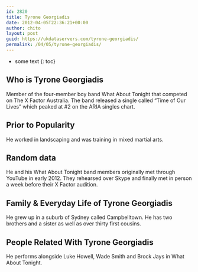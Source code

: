 ```yaml
---
id: 2820
title: Tyrone Georgiadis
date: 2012-04-05T22:36:21+00:00
author: chito
layout: post
guid: https://ukdataservers.com/tyrone-georgiadis/
permalink: /04/05/tyrone-georgiadis/
---
```


* some text
{: toc}
          
          
## Who is  Tyrone Georgiadis
                  
                  
                  
Member of the four-member boy band What About Tonight that competed on The X Factor Australia. The band released a single called &#8220;Time of Our Lives&#8221; which peaked at #2 on the ARIA singles chart.
                  
                
                
                
## Prior to Popularity 
                  
                  
                  
He worked in landscaping and was training in mixed martial arts.
                  
                
                
                
## Random data 
                  
                  
                  
He and his What About Tonight band members originally met through YouTube in early 2012. They rehearsed over Skype and finally met in person a week before their X Factor audition.
                  
                
                
                
## Family & Everyday Life of Tyrone Georgiadis
                  
                  
                  
He grew up in a suburb of Sydney called Campbelltown. He has two brothers and a sister as well as over thirty first cousins.
                  
                
                
                
## People Related With  Tyrone Georgiadis
                  
                  
                  
He performs alongside Luke Howell, Wade Smith and Brock Jays in What About Tonight.
                  
                
              
            
          
          
          
    
    
  
